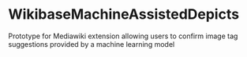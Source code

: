 # WikibaseMachineAssistedDepicts
Prototype for Mediawiki extension allowing users to confirm image tag suggestions provided by a machine learning model
